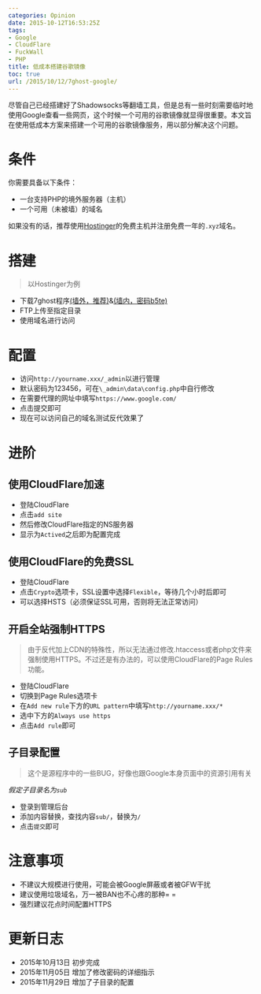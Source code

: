 ```yaml
---
categories: Opinion
date: 2015-10-12T16:53:25Z
tags:
- Google
- CloudFlare
- FuckWall
- PHP
title: 低成本搭建谷歌镜像
toc: true
url: /2015/10/12/7ghost-google/
---
```


尽管自己已经搭建好了Shadowsocks等翻墙工具，但是总有一些时刻需要临时地使用Google查看一些网页，这个时候一个可用的谷歌镜像就显得很重要。本文旨在使用低成本方案来搭建一个可用的谷歌镜像服务，用以部分解决这个问题。

<!--more-->

# 条件
你需要具备以下条件：
- 一台支持PHP的境外服务器（主机）
- 一个可用（未被墙）的域名

如果没有的话，推荐使用[Hostinger](http://api.hostinger.com.hk/redir/6395538)的免费主机并注册免费一年的`.xyz`域名。

# 搭建
> 以Hostinger为例

- 下载7ghost程序[(墙外，推荐)](https://drive.google.com/file/d/0B9QMnnRkfvWjMnhVdDVsb21qazA/view?usp=sharing)&[(墙内，密码b5te)](http://pan.baidu.com/s/1mgGkEYc)
- FTP上传至指定目录
- 使用域名进行访问

# 配置

- 访问`http://yourname.xxx/_admin`以进行管理
- 默认密码为123456，可在`\_admin\data\config.php`中自行修改
- 在需要代理的网址中填写`https://www.google.com/`
- 点击提交即可
- 现在可以访问自己的域名测试反代效果了

# 进阶

## 使用CloudFlare加速

- 登陆CloudFlare
- 点击`add site`
- 然后修改CloudFlare指定的NS服务器
- 显示为`Actived`之后即为配置完成

## 使用CloudFlare的免费SSL

- 登陆CloudFlare
- 点击`Crypto`选项卡，SSL设置中选择`Flexible`，等待几个小时后即可
- 可以选择HSTS（必须保证SSL可用，否则将无法正常访问）

## 开启全站强制HTTPS

> 由于反代加上CDN的特殊性，所以无法通过修改.htaccess或者php文件来强制使用HTTPS。不过还是有办法的，可以使用CloudFlare的Page Rules功能。

- 登陆CloudFlare
- 切换到Page Rules选项卡
- 在`Add new rule`下方的`URL pattern`中填写`http://yourname.xxx/*`
- 选中下方的`Always use https`
- 点击`Add rule`即可

## 子目录配置

> 这个是源程序中的一些BUG，好像也跟Google本身页面中的资源引用有关

*假定子目录名为`sub`*

- 登录到管理后台
- 添加内容替换，查找内容`sub/`，替换为`/`
- 点击`提交`即可

# 注意事项

- 不建议大规模进行使用，可能会被Google屏蔽或者被GFW干扰
- 建议使用垃圾域名，万一被BAN也不心疼的那种= =
- 强烈建议花点时间配置HTTPS

# 更新日志
- 2015年10月13日 初步完成
- 2015年11月05日 增加了修改密码的详细指示
- 2015年11月29日 增加了子目录的配置